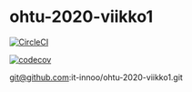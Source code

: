 # ohtu-2020-viikko1

[![CircleCI](https://circleci.com/gh/it-innoo/ohtu-2020-viikko1.svg?style=svg)](https://circleci.com/gh/it-innoo/ohtu-2020-viikko1)



[![codecov](https://codecov.io/gh/it-innoo/ohtu-2020-viikko1/branch/master/graph/badge.svg)](https://codecov.io/gh/it-innoo/ohtu-2020-viikko1)

git@github.com:it-innoo/ohtu-2020-viikko1.git